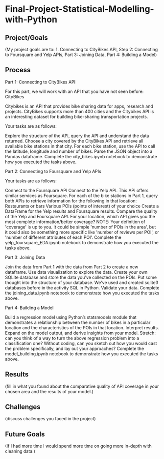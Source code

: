 # Final-Project-Statistical-Modelling-with-Python

## Project/Goals
(My project goals are to: 1. Connecting to CityBikes API, Step 2: Connecting to Foursquare and Yelp APIs, Part 3: Joining Data, Part 4: Building a Model)

## Process
Part 1: Connecting to CityBikes API

For this part, we will work with an API that you have not seen before: CityBikes

Citybikes is an API that provides bike sharing data for apps, research and projects. CityBikes supports more than 400 cities and the Citybikes API is an interesting dataset for building bike-sharing transportation projects.

Your tasks are as follows:

Explore the structure of the API, query the API and understand the data returned. Choose a city covered by the CityBikes API and retrieve all available bike stations in that city. For each bike station, use the API to call the latitude, longitude and number of bikes. Parse the JSON object into a Pandas dataframe. Complete the city_bikes.ipynb notebook to demonstrate how you executed the tasks above.

Part 2: Connecting to Foursquare and Yelp APIs

Your tasks are as follows:

Connect to the Foursquare API Connect to the Yelp API. This API offers similar services as Foursquare. For each of the bike stations in Part 1, query both APIs to retrieve information for the following in that location: Restaurants or bars Various POIs (points of interest) of your choice Create a DataFrame for the Yelp results and Foursquare results. Compare the quality of the Yelp and Foursquare API. For your location, which API gives you the most complete information/better coverage? NOTE: Your definition of 'coverage' is up to you. It could be simple 'number of POIs in the area', but it could also be something more specific like 'number of reviews per POI', or 'number of different attributes of each POI'. Complete the yelp_foursquare_EDA.ipynb notebook to demonstrate how you executed the tasks above.

Part 3: Joining Data

Join the data from Part 1 with the data from Part 2 to create a new dataframe. Use data visualization to explore the data. Create your own SQLite database and store the data you've collected on the POIs. Put some thought into the structure of your database. We've used and created sqlite3 databases before in the activity SQL in Python. Validate your data. Complete the joining_data.ipynb notebook to demonstrate how you executed the tasks above.

Part 4: Building a Model

Build a regression model using Python’s statsmodels module that demonstrates a relationship between the number of bikes in a particular location and the characteristics of the POIs in that location. Interpret results. Expand on the model output, and derive insights from your model. Stretch: can you think of a way to turn the above regression problem into a classification one? Without coding, can you sketch out how you would cast the problem specifically, and lay out your approaches? Complete the model_building.ipynb notebook to demonstrate how you executed the tasks above.

## Results
(fill in what you found about the comparative quality of API coverage in your chosen area and the results of your model.)

## Challenges 
(discuss challenges you faced in the project)

## Future Goals
(If I had more time I would spend more time on going more in-depth with cleaning data.)
